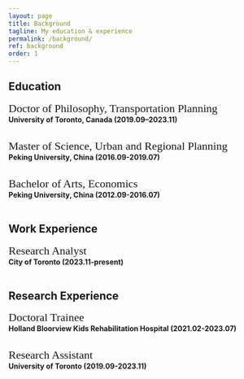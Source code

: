 ```yaml
---
layout: page
title: Background
tagline: My education & experience
permalink: /background/
ref: background
order: 1
---
```


## Education
<span style="font-size: 22px; font-family: 'Times New Roman', Times, serif;">Doctor of Philosophy, Transportation Planning</span><br>
<strong>University of Toronto, Canada (2019.09–2023.11)</strong><br><br>

<span style="font-size: 22px; font-family: 'Times New Roman', Times, serif;">Master of Science, Urban and Regional Planning</span><br>
<strong>Peking University, China (2016.09-2019.07)</strong><br><br>

<span style="font-size: 22px; font-family: 'Times New Roman', Times, serif;">Bachelor of Arts, Economics</span><br>
<strong>Peking University, China (2012.09-2016.07)</strong><br><br>

## Work Experience
<span style="font-size: 22px; font-family: 'Times New Roman', Times, serif;">Research Analyst</span><br>
<strong>City of Toronto (2023.11-present)</strong><br><br>

## Research Experience
<span style="font-size: 22px; font-family: 'Times New Roman', Times, serif;">Doctoral Trainee</span><br>
<strong>Holland Bloorview Kids Rehabilitation Hospital (2021.02-2023.07)</strong><br><br>

<span style="font-size: 22px; font-family: 'Times New Roman', Times, serif;">Research Assistant</span><br>
<strong>University of Toronto (2019.09-2023.11)</strong><br><br>

